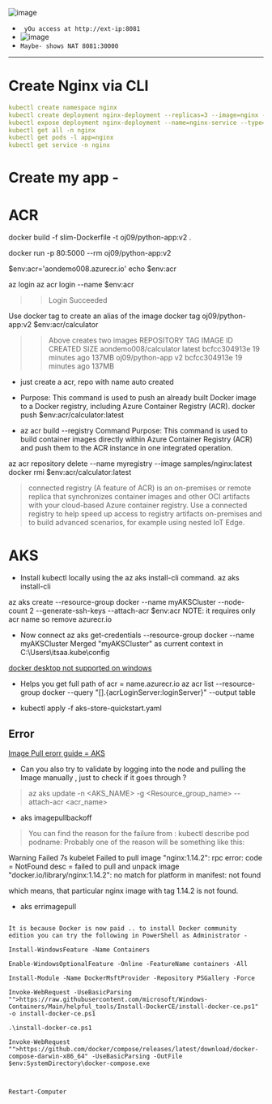 ![image](https://github.com/git-of-aj/Kubernetes-Az-1001/assets/76782360/2b540172-da91-431b-884b-88d31dec6610)
- ` yOu access at http://ext-ip:8081`
- ![image](https://github.com/git-of-aj/Kubernetes-Az-1001/assets/76782360/692090fd-0308-4893-830f-edba6ec9e931)
- `Maybe- shows NAT 8081:30000`


----------------
# Create Nginx via CLI 
```yml
kubectl create namespace nginx
kubectl create deployment nginx-deployment --replicas=3 --image=nginx --port=80 -n nginx 
kubectl expose deployment nginx-deployment --name=nginx-service --type=LoadBalancer --port=80 --protocol=TCP -n nginx
kubectl get all -n nginx
kubectl get pods -l app=nginx
kubectl get service -n nginx
```

# Create my app - 
# ACR
docker build -f slim-Dockerfile -t oj09/python-app:v2 .

docker run -p 80:5000 --rm oj09/python-app:v2

$env:acr='aondemo008.azurecr.io'
echo $env:acr

az login
az acr login --name $env:acr
>> Login Succeeded

Use docker tag to create an alias of the image
docker tag oj09/python-app:v2 $env:acr/calculator 

>> Above creates two images 
REPOSITORY              TAG       IMAGE ID       CREATED          SIZE
aondemo008/calculator   latest    bcfcc304913e   19 minutes ago   137MB
oj09/python-app         v2        bcfcc304913e   19 minutes ago   137MB

- just create a acr, repo with name auto created

- Purpose: This command is used to push an already built Docker image to a Docker registry, including Azure Container Registry (ACR).
 docker push $env:acr/calculator:latest

- az acr build --registry Command
Purpose: This command is used to build container images directly within Azure Container Registry (ACR) and push them to the ACR instance in one integrated operation.


 az acr repository delete --name myregistry --image samples/nginx:latest
 docker rmi $env:acr/calculator:latest

 > connected registry (A feature of ACR) is an on-premises or remote replica that synchronizes container images and other OCI artifacts with your cloud-based Azure container registry. Use a connected registry to help speed up access to registry artifacts on-premises and to build advanced scenarios, for example using nested IoT Edge.

 # AKS
 - Install kubectl locally using the az aks install-cli command.
 az aks install-cli

 az aks create --resource-group docker --name myAKSCluster --node-count 2 --generate-ssh-keys --attach-acr $env:acr
 NOTE: it requires only acr name so remove azurecr.io

 - Now connect 
 az aks get-credentials --resource-group docker --name myAKSCluster
 Merged "myAKSCluster" as current context in C:\Users\itsaa\.kube\config

 [docker desktop not supported on windows](https://forums.docker.com/t/i-am-using-docker-windows-on-windows-server-2019-but-it-seems-latest-version-of-docker-dont-has-support/139478)

- Helps you get full path of acr = name.azurecr.io
 az acr list --resource-group docker --query "[].{acrLoginServer:loginServer}" --output table

 - kubectl apply -f aks-store-quickstart.yaml
 ## Error
 [Image Pull erorr guide = AKS ](https://learn.microsoft.com/en-us/troubleshoot/azure/azure-kubernetes/extensions/cannot-pull-image-from-acr-to-aks-cluster)
 - Can you also try to validate by logging into the node and pulling the Image manually , just to check if it goes through ?
 > az aks update -n <AKS_NAME> -g <Resource_group_name> --attach-acr <acr_name>
 - aks imagepullbackoff
 > You can find the reason for the failure from : kubectl describe pod podname:
Probably one of the reason will be something like this:

Warning Failed 7s kubelet Failed to pull image "nginx:1.14.2": rpc error: code = NotFound desc = failed to pull and unpack image "docker.io/library/nginx:1.14.2": no match for platform in manifest: not found

which means, that particular nginx image with tag 1.14.2 is not found.

 - aks errimagepull

```pwsh

It is because Docker is now paid .. to install Docker community edition you can try the following in PowerShell as Administrator -

Install-WindowsFeature -Name Containers

Enable-WindowsOptionalFeature -Online -FeatureName containers -All

Install-Module -Name DockerMsftProvider -Repository PSGallery -Force

Invoke-WebRequest -UseBasicParsing "">https://raw.githubusercontent.com/microsoft/Windows-Containers/Main/helpful_tools/Install-DockerCE/install-docker-ce.ps1" -o install-docker-ce.ps1

.\install-docker-ce.ps1

Invoke-WebRequest "">https://github.com/docker/compose/releases/latest/download/docker-compose-darwin-x86_64" -UseBasicParsing -OutFile $env:SystemDirectory\docker-compose.exe

 

Restart-Computer
```

